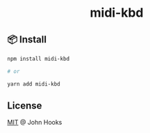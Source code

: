 <h1 align="center">
  midi-kbd
</h1>

## 📦 Install

```sh
npm install midi-kbd

# or

yarn add midi-kbd
```

<!--

## ⚡️ Quick start

## 📚 Documentation

Visit the [full documentation](~TODO~) to know more.

-->

## License

[MIT](LICENSE) @ John Hooks
